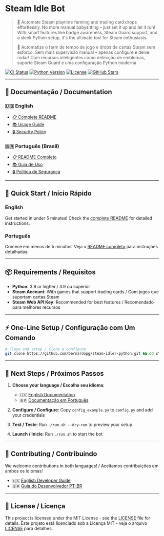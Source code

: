 # Steam Idle Bot

> 🚀 Automate Steam playtime farming and trading card drops effortlessly. No more manual babysitting – just set it up and let it run! With smart features like badge awareness, Steam Guard support, and a sleek Python setup, it's the ultimate tool for Steam enthusiasts.
>
> 🚀 Automatize o farm de tempo de jogo e drops de cartas Steam sem esforço. Sem mais supervisão manual – apenas configure e deixe rodar! Com recursos inteligentes como detecção de emblemas, suporte Steam Guard e uma configuração Python moderna.

[![CI Status](https://github.com/bernardopg/steam-idler-python/actions/workflows/ci.yml/badge.svg)](https://github.com/bernardopg/steam-idler-python/actions/workflows/ci.yml)
[![Python Version](https://img.shields.io/badge/python-3.9%2B-blue.svg)](https://www.python.org/downloads/)
[![License](https://img.shields.io/badge/license-MIT-green.svg)](LICENSE)
[![GitHub Stars](https://img.shields.io/github/stars/bernardopg/steam-idler-python.svg?style=social)](https://github.com/bernardopg/steam-idler-python/stargazers)

---

## 📖 Documentação / Documentation

### 🇺🇸 English

- [📋 Complete README](docs/en/README.md)
- [📚 Usage Guide](docs/en/USAGE.md)
- [🔒 Security Policy](docs/en/SECURITY.md)

### 🇧🇷 Português (Brasil)

- [📋 README Completo](docs/pt-br/README.md)
- [📚 Guia de Uso](docs/pt-br/USAGE.md)
- [🔒 Política de Segurança](docs/pt-br/SECURITY.md)

---

## 🚀 Quick Start / Início Rápido

### English

Get started in under 5 minutes! Check the [complete README](docs/en/README.md) for detailed instructions.

### Português

Comece em menos de 5 minutos! Veja o [README completo](docs/pt-br/README.md) para instruções detalhadas.

---

## 📦 Requirements / Requisitos

- **Python**: 3.9 or higher / 3.9 ou superior
- **Steam Account**: With games that support trading cards / Com jogos que suportam cartas Steam
- **Steam Web API Key**: Recommended for best features / Recomendado para melhores recursos

---

## ⚡ One-Line Setup / Configuração com Um Comando

```bash
# Clone and setup / Clone e configure
git clone https://github.com/bernardopg/steam-idler-python.git && cd steam-idler-python && uv sync
```

---

## 🎯 Next Steps / Próximos Passos

1. **Choose your language / Escolha seu idioma**:
   - 🇺🇸 [English Documentation](docs/en/README.md)
   - 🇧🇷 [Documentação em Português](docs/pt-br/README.md)

2. **Configure / Configure**: Copy `config_example.py` to `config.py` and add your credentials
3. **Test / Teste**: Run `./run.sh --dry-run` to preview your setup
4. **Launch / Inicie**: Run `./run.sh` to start the bot

---

## 🤝 Contributing / Contribuindo

We welcome contributions in both languages! / Aceitamos contribuições em ambos os idiomas!

- 🇺🇸 [English Developer Guide](docs/en/README.md#-developer-guide)
- 🇧🇷 [Guia do Desenvolvedor PT-BR](docs/pt-br/README.md#-guia-do-desenvolvedor)

---

## 📄 License / Licença

This project is licensed under the MIT License - see the [LICENSE](LICENSE) file for details.
Este projeto está licenciado sob a Licença MIT - veja o arquivo [LICENSE](LICENSE) para detalhes.
